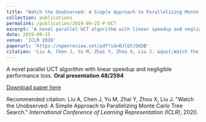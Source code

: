 ```yaml
---
title: "Watch the Unobserved: A Simple Approach to Parallelizing Monte Carlo Tree Search **Oral presentation**"
collection: publications
permalink: /publication/2019-09-25-P-UCT
excerpt: 'A novel parallel UCT algorithm with linear speedup and negligible performance loss.'
date: 2019-09-25
venue: 'ICLR 2020'
paperurl: 'https://openreview.net/pdf?id=BJlQtJSKDB'
citation: 'Liu A, Chen J, Yu M, Zhai Y, Zhou X, Liu J. &quot;Watch the Unobserved: A Simple Approach to Parallelizing Monte Carlo Tree Search.&quot; <i>International Conference of Learning Representation (ICLR)</i>, 2020.'
---
```

A novel parallel UCT algorithm with linear speedup and negligible performance loss. **Oral presentation 48/2594**

[Download paper here](https://openreview.net/pdf?id=BJlQtJSKDB)

Recommended citation: Liu A, Chen J, Yu M, Zhai Y, Zhou X, Liu J. &quot;Watch the Unobserved: A Simple Approach to Parallelizing Monte Carlo Tree Search.&quot; <i>International Conference of Learning Representation (ICLR)</i>, 2020.
